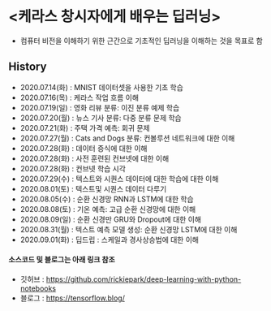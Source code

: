 # <케라스 창시자에게 배우는 딥러닝>
- 컴퓨터 비전을 이해하기 위한 근간으로 기초적인 딥러닝을 이해하는 것을 목표로 함

## History
- 2020.07.14(화) : MNIST 데이터셋을 사용한 기초 학습<br>
- 2020.07.16(목) : 케라스 작업 흐름 이해<br>
- 2020.07.19(일) : 영화 리뷰 분류: 이진 분류 예제 학습<br>
- 2020.07.20(월) : 뉴스 기사 분류: 다중 분류 문제 학습<br>
- 2020.07.21(화) : 주택 가격 예측: 회귀 문제<br>
- 2020.07.27(월) : Cats and Dogs 분류: 컨볼루션 네트워크에 대한 이해<br>
- 2020.07.28(화) : 데이터 증식에 대한 이해<br>
- 2020.07.28(화) : 사전 훈련된 컨브넷에 대한 이해<br>
- 2020.07.28(화) : 컨브넷 학습 시각<br>
- 2020.07.29(수) : 텍스트와 시퀀스 데이터에 대한 학습에 대한 이해<br>
- 2020.08.01(토) : 텍스트및 시퀀스 데이터 다루기 <br>
- 2020.08.05(수) : 순환 신경망 RNN과 LSTM에 대한 학습<br>
- 2020.08.08(토) : 기온 예측: 고급 순환 신경망에 대한 이해<br>
- 2020.08.09(일) : 순환 신경만 GRU와 Dropout에 대한 이해<br>
- 2020.08.31(월) : 텍스트 예측 모델 생성: 순환 신경망 LSTM에 대한 이해<br>
- 2020.09.01(화) : 딥드립 : 스케일과 경사상승법에 대한 이해<br>

#### 소스코드 및 블로그는 아래 링크 참조
- 깃허브 : https://github.com/rickiepark/deep-learning-with-python-notebooks
- 블로그 : https://tensorflow.blog/
